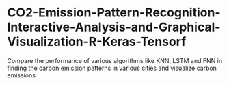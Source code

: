 # CO2-Emission-Pattern-Recognition-Interactive-Analysis-and-Graphical-Visualization-R-Keras-Tensorf
Compare the performance of various algorithms like KNN, LSTM and FNN in finding the carbon emission patterns in various cities and visualize carbon emissions .

